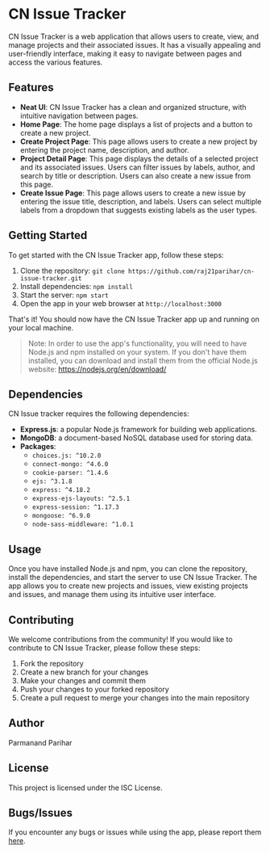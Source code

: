 # CN Issue Tracker

CN Issue Tracker is a web application that allows users to create, view, and manage projects and their associated issues. It has a visually appealing and user-friendly interface, making it easy to navigate between pages and access the various features.

## Features

- **Neat UI**: CN Issue Tracker has a clean and organized structure, with intuitive navigation between pages.
- **Home Page**: The home page displays a list of projects and a button to create a new project.
- **Create Project Page**: This page allows users to create a new project by entering the project name, description, and author.
- **Project Detail Page**: This page displays the details of a selected project and its associated issues. Users can filter issues by labels, author, and search by title or description. Users can also create a new issue from this page.
- **Create Issue Page**: This page allows users to create a new issue by entering the issue title, description, and labels. Users can select multiple labels from a dropdown that suggests existing labels as the user types.

## Getting Started

To get started with the CN Issue Tracker app, follow these steps:

1. Clone the repository: `git clone https://github.com/raj21parihar/cn-issue-tracker.git`
2. Install dependencies: `npm install`
3. Start the server: `npm start`
4. Open the app in your web browser at `http://localhost:3000`

That's it! You should now have the CN Issue Tracker app up and running on your local machine.

> Note: In order to use the app's functionality, you will need to have Node.js and npm installed on your system. If you don't have them installed, you can download and install them from the official Node.js website: https://nodejs.org/en/download/

## Dependencies

CN Issue tracker requires the following dependencies:

- **Express.js**: a popular Node.js framework for building web applications.
- **MongoDB**: a document-based NoSQL database used for storing data.
- **Packages**:
  - `choices.js: ^10.2.0`
  - `connect-mongo: ^4.6.0`
  - `cookie-parser: ^1.4.6`
  - `ejs: ^3.1.8`
  - `express: ^4.18.2`
  - `express-ejs-layouts: ^2.5.1`
  - `express-session: ^1.17.3`
  - `mongoose: ^6.9.0`
  - `node-sass-middleware: ^1.0.1`

## Usage

Once you have installed Node.js and npm, you can clone the repository, install the dependencies, and start the server to use CN Issue Tracker. The app allows you to create new projects and issues, view existing projects and issues, and manage them using its intuitive user interface.

## Contributing

We welcome contributions from the community! If you would like to contribute to CN Issue Tracker, please follow these steps:

1. Fork the repository
2. Create a new branch for your changes
3. Make your changes and commit them
4. Push your changes to your forked repository
5. Create a pull request to merge your changes into the main repository

## Author

Parmanand Parihar

## License

This project is licensed under the ISC License.

## Bugs/Issues

If you encounter any bugs or issues while using the app, please report them [here](https://github.com/raj21parihar/cn-issue-tracker/issues).


